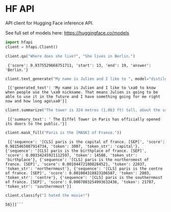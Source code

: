# HF API

API client for Hugging Face inference API.


See full set of models here: https://huggingface.co/models

```python
import hfapi
client = hfapi.Client()
```


```python
client.qa("Where does she live?", "She lives in Berlin.")
```
``` {'score': 0.9375529668751711, 'start': 13, 'end': 19, 'answer': 'Berlin.'}```


```python
client.text_generate("My name is Julien and I like to ", model="distilgpt2")
```
``` [{'generated_text': 'My name is Julien and I like to \xa0 to know when people use the \xa0 nickname. That means Julien is going to be able to use it in the future and I have something going for me right now and how long ago\xa0'}]```

```python
client.summarize("The tower is 324 metres (1,063 ft) tall, about the same height as an 81-storey building, and the tallest structure in Paris. Its base is square, measuring 125 metres (410 ft) on each side. During its construction, the Eiffel Tower surpassed the Washington Monument to become the tallest man-made structure in the world, a title it held for 41 years until the Chrysler Building in New York City was finished in 1930. It was the first structure to reach a height of 300 metres. Due to the addition of a broadcasting aerial at the top of the tower in 1957, it is now taller than the Chrysler Building by 5.2 metres (17 ft). Excluding transmitters, the Eiffel Tower is the second tallest free-standing structure in France after the Millau Viaduct.")
```
``` [{'summary_text': ' The Eiffel Tower in Paris has officially opened its doors to the public.'}]```

```python
client.mask_fill("Paris is the [MASK] of France."))
```

``` [{'sequence': '[CLS] paris is the capital of france. [SEP]', 'score': 0.9815465807914734, 'token': 3007, 'token_str': 'capital'}, {'sequence': '[CLS] paris is the birthplace of france. [SEP]', 'score': 0.00334245921112597, 'token': 14508, 'token_str': 'birthplace'}, {'sequence': '[CLS] paris is the northernmost of france. [SEP]', 'score': 0.001044721808284521, 'token': 22037, 'token_str': 'northernmost'}, {'sequence': '[CLS] paris is the centre of france. [SEP]', 'score': 0.001004318823106587, 'token': 2803, 'token_str': 'centre'}, {'sequence': '[CLS] paris is the southernmost of france. [SEP]', 'score': 0.0007803254993632436, 'token': 21787, 'token_str': 'southernmost'}]```

```python
client.classify("I hated the movie!")
```

``` [[{'label': 'NEGATIVE', 'score': 0.9996837973594666}, {'label': 'POSITIVE', 'score': 0.00031621337984688
58}]]```


